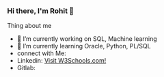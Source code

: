 ### Hi there, I'm Rohit 👋

Thing about me
- 🔭 I’m currently working on SQL, Machine learning
- 🌱 I’m currently learning Oracle, Python, PL/SQL
- connect with Me:
- Linkedin: <a href="https://www.linkedin.com/in/rohitshukla001/">Visit W3Schools.com!</a>
- Gitlab: 
